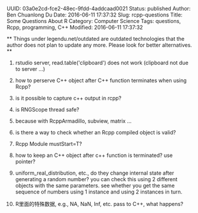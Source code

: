 UUID: 03a0e2cd-fce2-48ec-9fdd-4addcaad0021
Status: published
Author: Ben Chuanlong Du
Date: 2016-06-11 17:37:32
Slug: rcpp-questions
Title: Some Questions About R
Category: Computer Science
Tags: questions, Rcpp, programming, C++
Modified: 2016-06-11 17:37:32

**
Things under legendu.net/outdated are outdated technologies 
that the author does not plan to update any more. 
Please look for better alternatives.
**
 
1. rstudio server, read.table('clipboard') does not work (clipboard not due to server ...)

2. how to perserve C++ object after C++ function terminates when using Rcpp?

3. is it possible to capture c++ output in rcpp?

4. is RNGScope thread safe?

5. because with RcppArmadillo, subview, matrix ...

6. is there a way to check whether an Rcpp compiled object is valid?

7. Rcpp Module mustStart=T?

8. how to keep an C++ object after c++ function is terminated? use pointer?

9. uniform_real_distribution, etc., 
do they change internal state after generating a random number?
you can check this using 2 different objects with the same parameters.
see whether you get the same sequence of numbers using 1 instance and using 2 instances in turn.

1. R里面的特殊数据, e.g.,  NA, NaN, Inf, etc. pass to C++, what happens?
